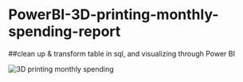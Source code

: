 # PowerBI-3D-printing-monthly-spending-report

##clean up & transform table in sql, and visualizing through Power BI

![3D printing monthly spending](https://user-images.githubusercontent.com/67776470/91657481-c3229f00-eaf3-11ea-8dca-4e92d8dfa198.PNG)
